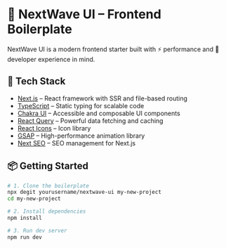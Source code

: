 # 🚀 NextWave UI – Frontend Boilerplate

NextWave UI is a modern frontend starter built with ⚡️ performance and 🧠 developer experience in mind.

## 🧰 Tech Stack

- [Next.js](https://nextjs.org/) – React framework with SSR and file-based routing
- [TypeScript](https://www.typescriptlang.org/) – Static typing for scalable code
- [Chakra UI](https://chakra-ui.com/) – Accessible and composable UI components
- [React Query](https://tanstack.com/query/latest) – Powerful data fetching and caching
- [React Icons](https://react-icons.github.io/react-icons/) – Icon library
- [GSAP](https://gsap.com/) – High-performance animation library
- [Next SEO](https://github.com/garmeeh/next-seo) – SEO management for Next.js

## 📦 Getting Started

```bash
# 1. Clone the boilerplate
npx degit yourusername/nextwave-ui my-new-project
cd my-new-project

# 2. Install dependencies
npm install

# 3. Run dev server
npm run dev
